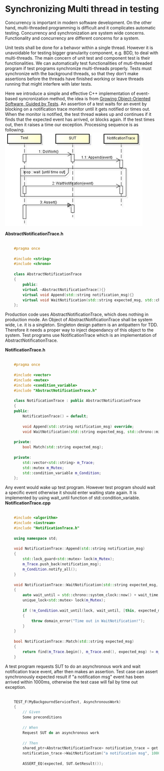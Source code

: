 # Synchronizing Multi thread in testing

Concurrency is important in modern software development. On the other hand, multi-threaded programming is difficult and it complicates automatic testing. Concurrency and synchronization are system wide concerns. Functionality and concurrency are different concerns for a system.

Unit tests shall be done for a behavor within a single thread. However it is unavoidable for testing bigger granularity component, e.g. BDD, to deal with multi-threads. The main concern of unit test and component test is their functionalities. We can automatically test functionalities of muti-threaded program if test programs synchronize multi-threads properly. Tests must synchronize with the background threads, so that they don’t make assertions before the threads have finished working or leave threads running that might interfere with later tests.

Here we introduce a simple and effective C++ implementation of event-based syncronization method, the idea is from [Growing Object-Oriented Software, Guided by Tests](http://www.amazon.com/Growing-Object-Oriented-Software-Guided-Tests/dp/0321503627). An assertion of a test waits for an event by blocking on a notification trace monitor until it gets notified or times out. When the monitor is notified, the test thread wakes up and continues if it finds that the expected event has arrived, or blocks again. If the test times out, then it raises a time our exception. Processing sequence is as following.  
![syncronize test and SUT](https://github.com/bzquan/Documents/blob/master/Images/notification_trace.jpg)
  
__AbstractNotificationTrace.h__

``` c++
  
    #pragma once

    #include <string>
    #include <chrono>

    class AbstractNotificationTrace
    {
        public:
	    virtual ~AbstractNotificationTrace(){}
	    virtual void Append(std::string notification_msg){}
	    virtual void WaitNotification(std::string expected_msg, std::chrono::milliseconds wait_time){}
    };
 ```

Production code uses AbstractNotificationTrace, which does nothing in production mode. An Object of  AbstractNotificationTrace shall be system wide, i.e. it is a singleton. Singleton design pattern is an antipattern for TDD. Therefore it needs a proper way to inject dependancy of this object to the system. Test programs use NotificationTrace which is an implementation of AbstractNotificationTrace.

__NotificationTrace.h__

``` c++
  
    #pragma once

    #include <vector>
    #include <mutex>
    #include <condition_variable>
    #include "AbstractNotificationTrace.h"

    class NotificationTrace : public AbstractNotificationTrace
    {
    public:
        NotificationTrace() = default;

        void Append(std::string notification_msg) override;
        void WaitNotification(std::string expected_msg, std::chrono::milliseconds wait_time) override;

    private:
        bool Match(std::string expected_msg);

    private:
	    std::vector<std::string> m_Trace;
	    std::mutex m_Mutex;
	    std::condition_variable m_Condition;
    };
 ```

Any event would wake up test program. However test program should wait a specific event otherwise it should enter waiting state again. It is implemented by using wait\_until function of std::condition_variable.  
__NotificationTrace.cpp__

``` c++

    #include <algorithm>
    #include <iostream>
    #include "NotificationTrace.h"

    using namespace std;

    void NotificationTrace::Append(std::string notification_msg)
    {
        std::lock_guard<std::mutex> lock(m_Mutex);
        m_Trace.push_back(notification_msg);
        m_Condition.notify_all();
    }

    void NotificationTrace::WaitNotification(std::string expected_msg, std::chrono::milliseconds wait_time)
    {
        auto wait_until = std::chrono::system_clock::now() + wait_time;
        unique_lock<std::mutex> lock(m_Mutex);

        if (!m_Condition.wait_until(lock, wait_until, [this, expected_msg] { return Match(expected_msg); }))
        {
            throw domain_error("Time out in WaitNotification!");
        }
    }

    bool NotificationTrace::Match(std::string expected_msg)
    {
        return find(m_Trace.begin(), m_Trace.end(), expected_msg) != m_Trace.end();
    }  
 ```

A test program requests SUT to do an asynchronous work and wait notification trace event, after then makes an assertion. Test case can assert synchronously expected result if "a notification msg" event has been arrived within 1000ms, otherwise the test case will fail by time out exception.

``` c++

    TEST_F(MyBackgourndServiceTest, AsynchronousWork)
    {
        // Given
        Some preconditions

		// When
        Request SUT do an asynchronous work

		// Then
        shared_ptr<AbstractNotificationTrace> notification_trace = get NotificationTrace object some how;
        notification_trace->WaitNotification("a notification msg", 1000ms);

        ASSERT_EQ(expected, SUT.GetResult());
```